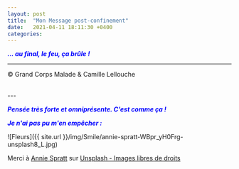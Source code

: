 ```yaml
---
layout: post
title:  "Mon Message post-confinement"
date:   2021-04-11 18:11:30 +0400
categories: 
---
```



<span style="color: blue">***... au final, le feu, ça brûle !***</span>
<br/>


---
&copy;  Grand Corps Malade & Camille Lellouche

<br>
---

<span style="color: blue">***Pensée très forte et omniprésente. C'est comme ça !***</span>

<span style="color: blue">***Je n'ai pas pu m'en empêcher :***</span>

![Fleurs]({{ site.url }}/img/Smile/annie-spratt-WBpr_yH0Frg-unsplash8_L.jpg)

<span>Merci à <a href="https://unsplash.com/@anniespratt?utm_source=unsplash&utm_medium=referral&utm_content=creditCopyText" target="_blank" >Annie Spratt</a> sur <a href="https://unsplash.com/" target="_blank">Unsplash - Images libres de droits</a></span>
  